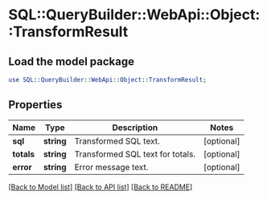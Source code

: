 # SQL::QueryBuilder::WebApi::Object::TransformResult

## Load the model package
```perl
use SQL::QueryBuilder::WebApi::Object::TransformResult;
```

## Properties
Name | Type | Description | Notes
------------ | ------------- | ------------- | -------------
**sql** | **string** | Transformed SQL text. | [optional] 
**totals** | **string** | Transformed SQL text for totals. | [optional] 
**error** | **string** | Error message text. | [optional] 

[[Back to Model list]](../README.md#documentation-for-models) [[Back to API list]](../README.md#documentation-for-api-endpoints) [[Back to README]](../README.md)


